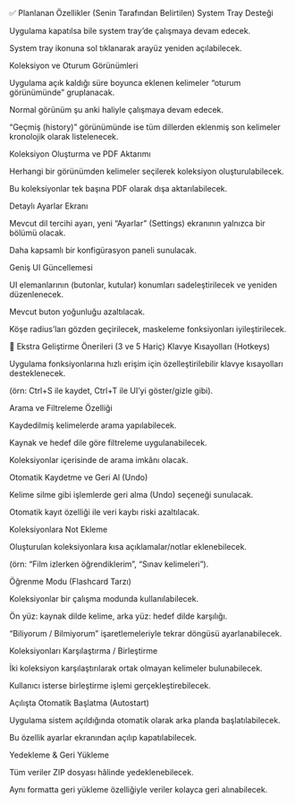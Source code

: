 ✅ Planlanan Özellikler (Senin Tarafından Belirtilen)
System Tray Desteği

Uygulama kapatılsa bile system tray’de çalışmaya devam edecek.

System tray ikonuna sol tıklanarak arayüz yeniden açılabilecek.

Koleksiyon ve Oturum Görünümleri

Uygulama açık kaldığı süre boyunca eklenen kelimeler “oturum görünümünde” gruplanacak.

Normal görünüm şu anki haliyle çalışmaya devam edecek.

“Geçmiş (history)” görünümünde ise tüm dillerden eklenmiş son kelimeler kronolojik olarak listelenecek.

Koleksiyon Oluşturma ve PDF Aktarımı

Herhangi bir görünümden kelimeler seçilerek koleksiyon oluşturulabilecek.

Bu koleksiyonlar tek başına PDF olarak dışa aktarılabilecek.

Detaylı Ayarlar Ekranı

Mevcut dil tercihi ayarı, yeni “Ayarlar” (Settings) ekranının yalnızca bir bölümü olacak.

Daha kapsamlı bir konfigürasyon paneli sunulacak.

Geniş UI Güncellemesi

UI elemanlarının (butonlar, kutular) konumları sadeleştirilecek ve yeniden düzenlenecek.

Mevcut buton yoğunluğu azaltılacak.

Köşe radius’ları gözden geçirilecek, maskeleme fonksiyonları iyileştirilecek.

🧠 Ekstra Geliştirme Önerileri (3 ve 5 Hariç)
Klavye Kısayolları (Hotkeys)

Uygulama fonksiyonlarına hızlı erişim için özelleştirilebilir klavye kısayolları desteklenecek.

(örn: Ctrl+S ile kaydet, Ctrl+T ile UI’yi göster/gizle gibi).

Arama ve Filtreleme Özelliği

Kaydedilmiş kelimelerde arama yapılabilecek.

Kaynak ve hedef dile göre filtreleme uygulanabilecek.

Koleksiyonlar içerisinde de arama imkânı olacak.

Otomatik Kaydetme ve Geri Al (Undo)

Kelime silme gibi işlemlerde geri alma (Undo) seçeneği sunulacak.

Otomatik kayıt özelliği ile veri kaybı riski azaltılacak.

Koleksiyonlara Not Ekleme

Oluşturulan koleksiyonlara kısa açıklamalar/notlar eklenebilecek.

(örn: “Film izlerken öğrendiklerim”, “Sınav kelimeleri”).

Öğrenme Modu (Flashcard Tarzı)

Koleksiyonlar bir çalışma modunda kullanılabilecek.

Ön yüz: kaynak dilde kelime, arka yüz: hedef dilde karşılığı.

“Biliyorum / Bilmiyorum” işaretlemeleriyle tekrar döngüsü ayarlanabilecek.

Koleksiyonları Karşılaştırma / Birleştirme

İki koleksiyon karşılaştırılarak ortak olmayan kelimeler bulunabilecek.

Kullanıcı isterse birleştirme işlemi gerçekleştirebilecek.

Açılışta Otomatik Başlatma (Autostart)

Uygulama sistem açıldığında otomatik olarak arka planda başlatılabilecek.

Bu özellik ayarlar ekranından açılıp kapatılabilecek.

Yedekleme & Geri Yükleme

Tüm veriler ZIP dosyası hâlinde yedeklenebilecek.

Aynı formatta geri yükleme özelliğiyle veriler kolayca geri alınabilecek.

